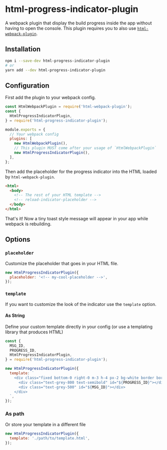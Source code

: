 # html-progress-indicator-plugin

A webpack plugin that display the build progress inside the app without having to open the console.
This plugin requires you to also use [`html-webpack-plugin`](https://www.npmjs.com/package/html-webpack-plugin).

## Installation

```sh
npm i --save-dev html-progress-indicator-plugin
# or
yarn add --dev html-progress-indicator-plugin
```

## Configuration

First add the plugin to your webpack config.

```js
const HtmlWebpackPlugin = require('html-webpack-plugin');
const {
  HtmlProgressIndicatorPlugin,
} = require('html-progress-indicator-plugin');

module.exports = {
  // Your webpack config
  plugins: [
    new HtmlWebpackPlugin(),
    // This plugin MUST come after your usage of `HtmlWebpackPlugin`
    new HtmlProgressIndicatorPlugin(),
  ],
};
```

Then add the placeholder for the progress indicator into the HTML loaded by `html-webpack-plugin`.

```html
<html>
  <body>
    <!-- The rest of your HTML template -->
    <!-- reload-indicator-placeholder -->
  </body>
</html>
```

That's it!
Now a tiny toast style message will appear in your app while webpack is rebuilding.

## Options

### `placeholder`

Customize the placeholder that goes in your HTML file.

```js
new HtmlProgressIndicatorPlugin({
  placeholder: '<!-- my-cool-placeholder -->',
});
```

### `template`

If you want to customize the look of the indicator use the `template` option.

#### As String

Define your custom template directly in your config (or use a templating library that produces HTML)

```js
const {
  MSG_ID,
  PROGRESS_ID,
  HtmlProgressIndicatorPlugin,
} = require('html-progress-indicator-plugin');

new HtmlProgressIndicatorPlugin({
  template: `
    <div class="fixed bottom-0 right-0 m-3 h-4 px-2 bg-white border border-grey-200 flex gap-1">
      <div class="text-grey-800 text-semibold" id="${PROGRESS_ID}"></div>
      <div class="text-grey-500" id="${MSG_ID}"></div>
    </div>
  `,
});
```

### As path

Or store your template in a different file

```js
new HtmlProgressIndicatorPlugin({
  template: './path/to/template.html',
});
```
